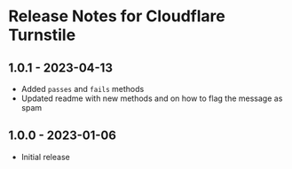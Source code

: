 # Release Notes for Cloudflare Turnstile

## 1.0.1 - 2023-04-13

- Added `passes` and `fails` methods
- Updated readme with new methods and on how to flag the message as spam

## 1.0.0 - 2023-01-06
- Initial release
